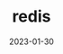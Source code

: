 ---
title: redis 
description: 在分布式环境中，数据副本 (Replica) 和复制 (Replication) 作为提升系统可用性和读写性能的有效手段被大量应用在各种分布式系统中，Redis 也不例外。Redis主从复制，以一主多从的模式建立的分布式系统，是Redis搭建高可用集群（哨兵模式、Cluster模式）的基础，为容错、故障转移提供强有力的支撑
date: 2023-01-30
tags:
    - redis
---